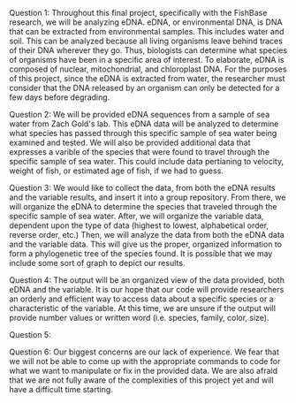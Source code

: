 Question 1: Throughout this final project, specifically with the FishBase research, we will be analyzing eDNA. eDNA, or environmental DNA, is DNA that can be extracted from environmental samples. This includes water and soil. This can be analyzed because all living organisms leave behind traces of their DNA wherever they go. Thus, biologists can determine what species of organisms have been in a specific area of interest. To elaborate, eDNA is composed of nuclear, mitochondrial, and chloroplast DNA. For the purposes of this project, since the eDNA is extracted from water, the researcher must consider that the DNA released by an organism can only be detected for a few days before degrading.

Question 2: We will be provided eDNA sequences from a sample of sea water from Zach Gold's lab. This eDNA data will be analyzed to determine what species has passed through this specific sample of sea water being examined and tested.
	    We will also be provided additional data that expresses a varible of the species that were found to travel through the specific sample of sea water. This could include data pertianing to velocity, weight of fish, or estimated age of fish, if we had to guess.

Question 3: We would like to collect the data, from both the eDNA results and the variable results, and insert it into a group repository.
	    From there, we will organize the eDNA to determine the species that traveled through the specific sample of sea water. After, we will organize the variable data, dependent upon the type of data (highest to lowest, alphabetical order, reverse order, etc.)
	    Then, we will analyze the data from both the eDNA data and the variable data. This will give us the proper, organized information to form a phylogenetic tree of the species found.
	    It is possible that we may include some sort of graph to depict our results.
	
Question 4: The output will be an organized view of the data provided, both eDNA and the variable. It is our hope that our code will provide researchers an orderly and efficient way to access data about a specific species or a characteristic of the variable. At this time, we are unsure if the output will provide number values or written word (i.e. species, family, color, size).
	   
Question 5: 

Question 6: Our biggest concerns are our lack of experience. We fear that we will not be able to come up with the appropriate commands to code for what we want to manipulate or fix in the provided data. We are also afraid that we are not fully aware of the complexities of this project yet and will have a difficult time starting.
